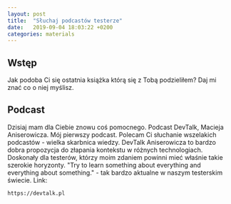 ```yaml
---
layout: post
title:  "Słuchaj podcastów testerze"
date:   2019-09-04 18:03:22 +0200
categories: materials
---
```


## Wstęp

Jak podoba Ci się ostatnia książka którą się z Tobą podzieliłem? Daj mi znać co o niej myślisz.

## Podcast

Dzisiaj mam dla Ciebie znowu coś pomocnego. Podcast DevTalk, Macieja Aniserowicza. Mój pierwszy podcast. Polecam Ci słuchanie wszelakich podcastów - wielka skarbnica wiedzy. DevTalk Aniserowicza to bardzo dobra propozycja do złapania kontekstu w różnych technologiach. Doskonały dla testerów, którzy moim zdaniem powinni mieć właśnie takie szerokie horyzonty. "Try to learn something about everything and everything about something." - tak bardzo aktualne w naszym testerskim świecie.
Link:

    https://devtalk.pl
